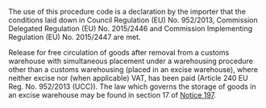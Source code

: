 The use of this procedure code is a declaration by the importer that the conditions laid down in Council Regulation (EU) No. 952/2013, Commission Delegated Regulation (EU) No. 2015/2446 and Commission Implementing Regulation (EU) No. 2015/2447 are met.

Release for free circulation of goods after removal from a customs warehouse with simultaneous placement under a warehousing procedure other than a customs warehousing (placed in an excise warehouse), where neither excise nor (when applicable) VAT, has been paid (Article 240 EU Reg. No. 952/2013 (UCC)). The law which governs the storage of goods in an excise warehouse may be found in section 17 of [Notice 197](https://www.gov.uk/guidance/receive-goods-into-and-remove-goods-from-an-excise-warehouse-excise-notice-197#the-law).